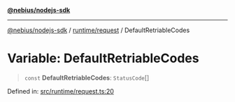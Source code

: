 [**@nebius/nodejs-sdk**](../../../README.md)

---

[@nebius/nodejs-sdk](../../../README.md) / [runtime/request](../README.md) / DefaultRetriableCodes

# Variable: DefaultRetriableCodes

> `const` **DefaultRetriableCodes**: `StatusCode`[]

Defined in: [src/runtime/request.ts:20](https://github.com/nebius/nodejs-sdk/blob/a37d220b2851e3bf0d396cb03828d544f584df45/src/runtime/request.ts#L20)
